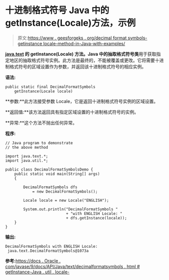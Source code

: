 # 十进制格式符号 Java 中的 getInstance(Locale)方法，示例

> 原文:[https://www . geesforgeks . org/decimal format symbols-getinstance locale-method-in-Java-with-examples/](https://www.geeksforgeeks.org/decimalformatsymbols-getinstancelocale-method-in-java-with-examples/)

**[java.text](https://www.geeksforgeeks.org/tag/java-text-package/) 的 **getInstance(Locale)** 方法。Java 中的抽取格式符号类**用于获取指定地区的抽取格式符号实例。此方法是最终的，不能被覆盖或更改。它将需要十进制格式符号的区域设置作为参数，并返回该十进制格式符号的相应实例。

**语法:**

```
public static final DecimalFormatSymbols
    getInstance(Locale locale)

```

**参数:**此方法接受参数 Locale，它是返回十进制格式符号实例的区域设置。

**返回值:**该方法返回具有指定区域设置的十进制格式符号的实例。

**异常:**这个方法不抛出任何异常。

**程序:**

```
// Java program to demonstrate
// the above method

import java.text.*;
import java.util.*;

public class DecimalFormatSymbolsDemo {
    public static void main(String[] args)
    {

        DecimalFormatSymbols dfs
            = new DecimalFormatSymbols();

        Locale locale = new Locale("ENGLISH");

        System.out.println("DecimalFormatSymbols "
                           + "with ENGLISH Locale: "
                           + dfs.getInstance(locale));
    }
}
```

**输出:**

```
DecimalFormatSymbols with ENGLISH Locale:
 java.text.DecimalFormatSymbols@1073a

```

**参考:**[https://docs . Oracle . com/javase/9/docs/API/Java/text/decimalformatsymbols . html # getInstance-Java . util . locale-](https://docs.oracle.com/javase/9/docs/api/java/text/DecimalFormatSymbols.html#getInstance-java.util.Locale-)